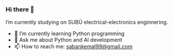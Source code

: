 ### Hi there 👋

I’m currently studying on SUBÜ electrical-electronics enginnering.

- 🌱 I’m currently learning Python programming
- 💬 Ask me about Python and AI development
- 📫 How to reach me: sabankemal99@gmail.com

